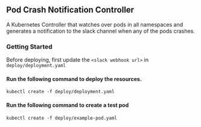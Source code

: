 ## Pod Crash Notification Controller
A Kubernetes Controller that watches over pods in all namespaces and generates a notification to the slack channel when any of the pods crashes.

### Getting Started
Before deploying, first update the `<slack webhook url>` in `deploy/deployment.yaml`

#### Run the following command to deploy the resources.
``kubectl create -f deploy/deployment.yaml``

#### Run the following command to create a test pod
``kubectl create -f deploy/example-pod.yaml``